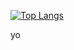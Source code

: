 [![Top Langs](https://vercel-for-readme-stats-julianbarragangs-projects.vercel.app/api/top-langs/?username=JulianBarraganG)](https://github.com/anuraghazra/github-readme-stats)

yo
